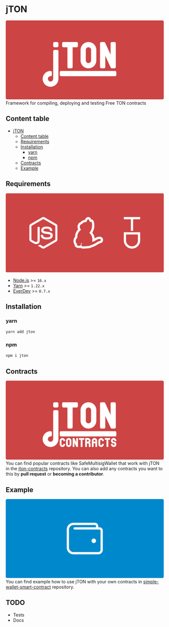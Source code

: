 # jTON
![cover](docs/images/cover.svg)
Framework for compiling, deploying and testing Free TON contracts

## Content table
* [jTON](#jton)
  * [Content table](#content-table)
  * [Requirements](#requirements)
  * [Installation](#installation)
    * [yarn](#yarn)
    * [npm](#npm)
  * [Contracts](#contracts)
  * [Example](#example)

## Requirements
![requirements](docs/images/requirements.svg)
* [Node.js](https://nodejs.org) >= `16.x`
* [Yarn](https://classic.yarnpkg.com) >= `1.22.x`
* [EverDev](https://github.com/tonlabs/everdev) >= `0.7.x`

## Installation
### yarn
```sh
yarn add jton
```

### npm
```sh
npm i jton
```

## Contracts
![jTON contracts](docs/images/jton-contracts.svg)
You can find popular contracts like SafeMultisigWallet that work with jTON in the [jton-contracts](https://github.com/kokkekpek/jton-contracts) repository. You can also add any contracts you want to this by **pull request** or **becoming a contributor**.

## Example
![SimpleWallet](docs/images/simple-wallet.svg)
You can find example how to use jTON with your own contracts in [simple-wallet-smart-contract](https://github.com/kokkekpek/simple-wallet-smart-contract) repository. 

## TODO
* Tests
* Docs